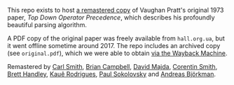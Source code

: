 This repo exists to host [a remastered copy][0] of Vaughan Pratt's original 1973 paper,
*Top Down Operator Precedence*, which describes his profoundly beautiful parsing algorithm.

A PDF copy of the original paper was freely available from `hall.org.ua`, but it went offline
sometime around 2017. The repo includes an archived copy (see `original.pdf`), which we were
able to obtain [via the Wayback Machine][1].

Remastered by [Carl Smith][2], [Brian Campbell][3], [David Majda][4], [Corentin Smith][5],
[Brett Handley][6], [Kauê Rodrigues][7], [Paul Sokolovsky][8] and [Andreas Björkman][9].

[0]: https://tdop.github.io
[1]: http://web.archive.org/web/20151223215421/http://hall.org.ua/halls/wizzard/pdf/Vaughan.Pratt.TDOP.pdf
[2]: https://github.com/carlsmith
[3]: https://github.com/lambda
[4]: https://github.com/dmajda
[5]: https://github.com/cosmith
[6]: https://github.com/codebybrett
[7]: https://github.com/kauefr
[8]: https://github.com/pfalcon
[9]: https://github.com/CocaineJohnsson
